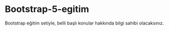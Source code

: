 # Bootstrap-5-egitim
Bootstrap eğitim setiyle, belli başlı konular hakkında bilgi sahibi olacaksınız.
